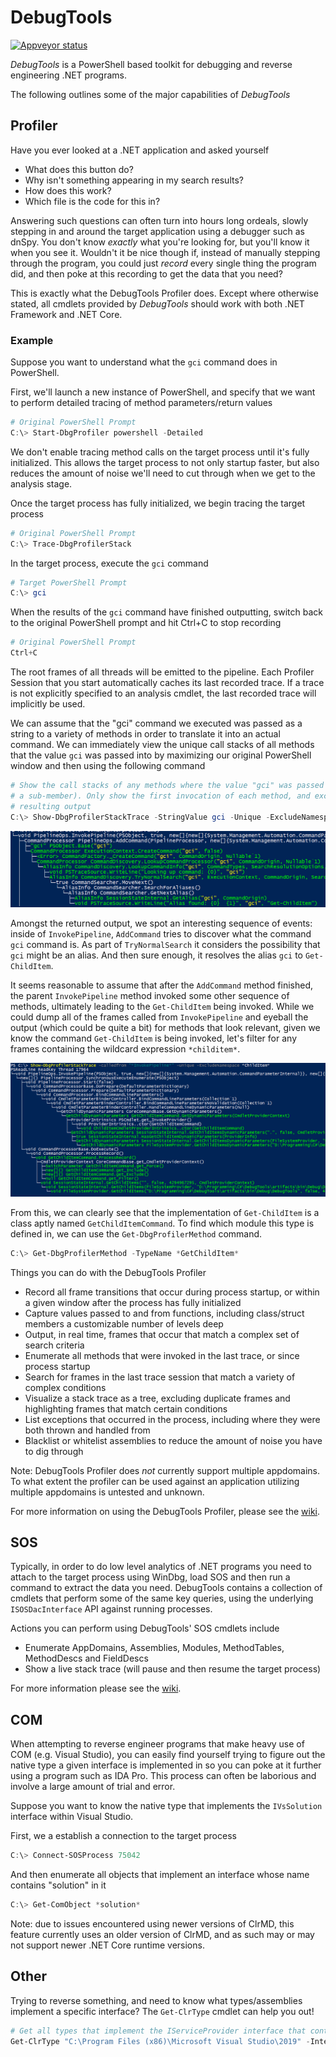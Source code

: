 # DebugTools

[![Appveyor status](https://ci.appveyor.com/api/projects/status/oblsum6rqdg3wmw8?svg=true)](https://ci.appveyor.com/project/lordmilko/debugtools)

*DebugTools* is a PowerShell based toolkit for debugging and reverse engineering .NET programs.

The following outlines some of the major capabilities of *DebugTools*

## Profiler

Have you ever looked at a .NET application and asked yourself

* What does this button do?
* Why isn't something appearing in my search results?
* How does this work?
* Which file is the code for this in?

Answering such questions can often turn into hours long ordeals, slowly stepping in and around the target application using a debugger such as dnSpy. You don't know *exactly* what you're looking for, but you'll know it when you see it. Wouldn't it be nice though if, instead of manually stepping through the program, you could just *record* every single thing the program did, and then poke at this recording to get the data that you need?

This is exactly what the DebugTools Profiler does. Except where otherwise stated, all cmdlets provided by *DebugTools* should work with both .NET Framework and .NET Core.

### Example

Suppose you want to understand what the `gci` command does in PowerShell.

First, we'll launch a new instance of PowerShell, and specify that we want to perform detailed tracing of method parameters/return values

```powershell
# Original PowerShell Prompt
C:\> Start-DbgProfiler powershell -Detailed
```
We don't enable tracing method calls on the target process until it's fully initialized. This allows the target process to not only startup faster, but also reduces the amount of noise we'll need to cut through when we get to the analysis stage.

Once the target process has fully initialized, we begin tracing the target process

```powershell
# Original PowerShell Prompt
C:\> Trace-DbgProfilerStack
```
In the target process, execute the `gci` command

```powershell
# Target PowerShell Prompt
C:\> gci
```
When the results of the `gci` command have finished outputting, switch back to the original PowerShell prompt and hit Ctrl+C to stop recording

```powershell
# Original PowerShell Prompt
Ctrl+C
```
The root frames of all threads will be emitted to the pipeline. Each Profiler Session that you start automatically caches its last recorded trace. If a trace is not explicitly specified to an analysis cmdlet,
the last recorded trace will implicitly be used.

We can assume that the "gci" command we executed was passed as a string to a variety of methods in order to translate it into an actual command. We can immediately view the unique call stacks of all methods that the value `gci` was passed into by maximizing our original PowerShell window and then using the following command

```powershell
# Show the call stacks of any methods where the value "gci" was passed in (either as a raw string or
# a sub-member). Only show the first invocation of each method, and exclude namespace gunk from the
# resulting output
C:\> Show-DbgProfilerStackTrace -StringValue gci -Unique -ExcludeNamespace
```

![gci output](https://raw.githubusercontent.com/lordmilko/DebugTools/master/assets/gci.png)

Amongst the returned output, we spot an interesting sequence of events: inside of `InvokePipeline`, `AddCommand` tries to discover what the command `gci` command is. As part of `TryNormalSearch` it considers the possibility that `gci` might be an alias. And then sure enough, it resolves the alias `gci` to `Get-ChildItem`.

It seems reasonable to assume that after the `AddCommand` method finished, the parent `InvokePipeline` method invoked some other sequence of methods,
ultimately leading to the `Get-ChildItem` being invoked. While we could dump all of the frames called from `InvokePipeline` and eyeball the output (which could be quite a bit) for methods that look relevant, given we know the command `Get-ChildItem` is being invoked, let's filter for any frames containing the wildcard expression `*childitem*`.

![called from](https://raw.githubusercontent.com/lordmilko/DebugTools/master/assets/calledfrom.png)

From this, we can clearly see that the implementation of `Get-ChildItem` is a class aptly named `GetChildItemCommand`. To find which module this type is defined in, we can use the `Get-DbgProfilerMethod` command.

```powershell
C:\> Get-DbgProfilerMethod -TypeName *GetChildItem*
```

Things you can do with the DebugTools Profiler

* Record all frame transitions that occur during process startup, or within a given window after the process has fully initialized
* Capture values passed to and from functions, including class/struct members a customizable number of levels deep
* Output, in real time, frames that occur that match a complex set of search criteria
* Enumerate all methods that were invoked in the last trace, or since process startup
* Search for frames in the last trace session that match a variety of complex conditions
* Visualize a stack trace as a tree, excluding duplicate frames and highlighting frames that match certain conditions
* List exceptions that occurred in the process, including where they were both thrown and handled from
* Blacklist or whitelist assemblies to reduce the amount of noise you have to dig through

Note: DebugTools Profiler does *not* currently support multiple appdomains. To what extent the profiler can be used against an application utilizing multiple appdomains is untested and unknown.

For more information on using the DebugTools Profiler, please see the [wiki](https://github.com/lordmilko/DebugTools/wiki).

## SOS

Typically, in order to do low level analytics of .NET programs you need to attach to the target process using WinDbg, load SOS and then run a command to extract the data you need. DebugTools contains a collection of cmdlets that perform some of the same key queries, using the underlying `ISOSDacInterface` API against running processes.

Actions you can perform using DebugTools' SOS cmdlets include

* Enumerate AppDomains, Assemblies, Modules, MethodTables, MethodDescs and FieldDescs
* Show a live stack trace (will pause and then resume the target process)

For more information please see the [wiki](https://github.com/lordmilko/DebugTools/wiki).

## COM

When attempting to reverse engineer programs that make heavy use of COM (e.g. Visual Studio), you can easily find yourself trying to figure out the native type a given interface is implemented in so you can poke at it further using a program such as IDA Pro. This process can often be laborious and involve a large
amount of trial and error.

Suppose you want to know the native type that implements the `IVsSolution` interface within Visual Studio.

First, we a establish a connection to the target process

```powershell
C:\> Connect-SOSProcess 75042
```
And then enumerate all objects that implement an interface whose name contains "solution" in it

```powershell
C:\> Get-ComObject *solution*
```

Note: due to issues encountered using newer versions of ClrMD, this feature currently uses an older version of ClrMD, and as such may or may not support newer .NET Core runtime versions.

## Other

Trying to reverse something, and need to know what types/assemblies implement a specific interface? The `Get-ClrType` cmdlet can help you out!

```powershell
# Get all types that implement the IServiceProvider interface that contain "Ole" in their names
Get-ClrType "C:\Program Files (x86)\Microsoft Visual Studio\2019" -Interface IServiceProvider -Name *Ole*
```